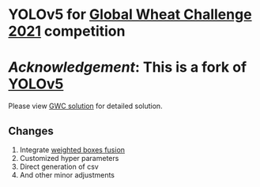 # YOLOv5 for [Global Wheat Challenge 2021](https://www.aicrowd.com/challenges/global-wheat-challenge-2021) competition
# *Acknowledgement*: This is a fork of [YOLOv5](https://github.com/ultralytics/yolov5)

Please view [GWC solution](https://github.com/ksnxr/GWC_solution) for detailed solution.

## Changes
1. Integrate [weighted boxes fusion](https://github.com/ZFTurbo/Weighted-Boxes-Fusion)
2. Customized hyper parameters
3. Direct generation of csv
4. And other minor adjustments
